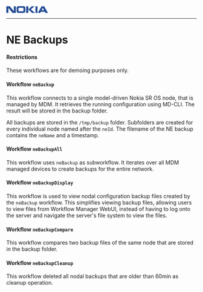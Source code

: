 <svg xmlns="http://www.w3.org/2000/svg" fill=#244c95 height=18>
  <symbol id="nokia" overflow="visible">
    <path d="M66 44 31 1H0V59H18V15L54 59H84V1H66V44" />
    <path d="M151 38C151 42 151 43 150 44 149 44 148 45 144 45H115C111 45 110 44 109 44 108 43 107 42 107 38V21C107 17 108 16 109 15 110 15 111 14 115 14H144C148 14 149 15 150 15 151 16 151 17 151 21ZM144 0H114C104 0 98 1 95 5 92 8 91 10 91 18V41C91 49 92 52 95 54 98 58 104 59 114 59H144C155 59 160 58 164 54 166 52 168 49 168 41V18C168 10 166 8 164 5 160 1 155 0 144 0Z" />
    <path d="M249 1H225L194 28 227 59H253L216 28ZM175 1V59H194V1Z" />
    <path d="M257 59H275V1H257Z" />
    <path d="M311 36 322 15 333 36ZM334 1H311L278 59H299L304 49H340L345 59H367Z" />
  </symbol>
  <use xlink:href="#nokia" transform="scale(0.3)" />
</svg>

---
# NE Backups

#### Restrictions
These workflows are for demoing purposes only.

#### Workflow `neBackup`
This workflow connects to a single model-driven Nokia SR OS node, that is managed by MDM. It retrieves the running configuration using MD-CLI. The result will be stored in the backup folder.

All backups are stored in the `/tmp/backup` folder. Subfolders are created for every individual node named after the `neId`. The filename of the NE backup contains the `neName` and a timestamp.

#### Workflow `neBackupAll`
This workflow uses `neBackup` as subworkflow. It iterates over all MDM managed devices to create backups for the entire network.

#### Workflow `neBackupDisplay`
This workflow is used to view nodal configuration backup files created by the `neBackup` workflow. This simplifies viewing backup files, allowing users to view files from Workflow Manager WebUI, instead of having to log onto the server and navigate the server's file system to view the files.

#### Workflow `neBackupCompare`
This workflow compares two backup files of the same node that are stored in the backup folder.

#### Workflow `neBackupCleanup`
This workflow deleted all nodal backups that are older than 60min as cleanup operation.